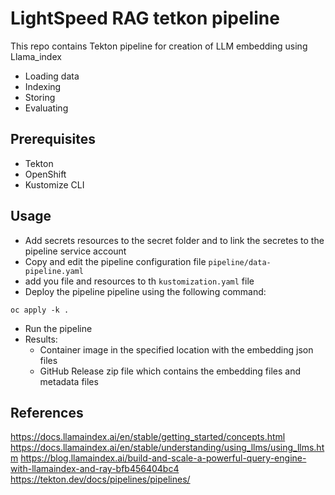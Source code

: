 # LightSpeed RAG tetkon pipeline  
This repo contains Tekton pipeline for creation of  LLM embedding using Llama_index 
 
-  Loading data
-  Indexing 
-  Storing
-  Evaluating


## Prerequisites  
 - Tekton 
 - OpenShift 
 - Kustomize CLI
  
## Usage


- Add secrets resources to the secret folder and to link the secretes to the pipeline service account 
- Copy and edit the pipeline configuration file `pipeline/data-pipeline.yaml` 
- add you file and resources to th `kustomization.yaml` file 
- Deploy the pipeline pipeline using the following command: 
```
oc apply -k . 
``` 
- Run the pipeline 
- Results:
    - Container image in the specified location with the embedding json files  
    - GitHub Release zip file which contains the embedding files and metadata files


## References  
https://docs.llamaindex.ai/en/stable/getting_started/concepts.html
https://docs.llamaindex.ai/en/stable/understanding/using_llms/using_llms.htm
https://blog.llamaindex.ai/build-and-scale-a-powerful-query-engine-with-llamaindex-and-ray-bfb456404bc4
https://tekton.dev/docs/pipelines/pipelines/ 